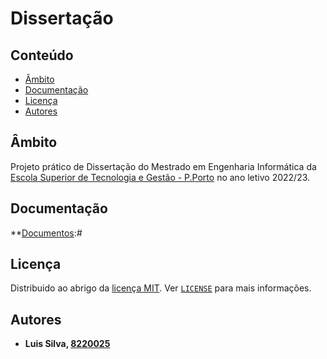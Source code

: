 # Dissertação

## Conteúdo

- [Âmbito](#âmbito)
- [Documentação](#documentação)
- [Licença](#licença)
- [Autores](#autores)

## Âmbito

Projeto prático de Dissertação do Mestrado em Engenharia Informática da [Escola Superior de Tecnologia e Gestão - P.Porto](https://www.estg.ipp.pt/) no ano letivo 2022/23.

## Documentação

**[Documentos](./Docs/):*#*

## Licença

Distribuido ao abrigo da [licença MIT](https://choosealicense.com/licenses/mit/). Ver [`LICENSE`](/LICENSE) para mais informações.

## Autores

- **Luis Silva, [8220025](https://gitlab.estg.ipp.pt/8220025)**

